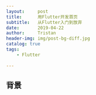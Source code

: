 ```yaml
---
layout:     post
title:      用Flutter开发首页
subtitle:   从Flutter入门到放弃
date:       2019-04-22
author:     Tristan
header-img: img/post-bg-diff.jpg
catalog: true
tags:
    - Flutter
    
---
```


## 背景
